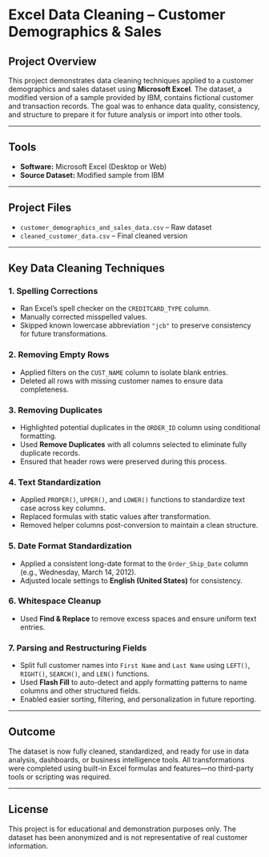 # Excel Data Cleaning – Customer Demographics & Sales

## Project Overview

This project demonstrates data cleaning techniques applied to a customer demographics and sales dataset using **Microsoft Excel**. The dataset, a modified version of a sample provided by IBM, contains fictional customer and transaction records. The goal was to enhance data quality, consistency, and structure to prepare it for future analysis or import into other tools.

---

## Tools

- **Software:** Microsoft Excel (Desktop or Web)
- **Source Dataset:** Modified sample from IBM

---

## Project Files

- `customer_demographics_and_sales_data.csv` – Raw dataset
- `cleaned_customer_data.csv` – Final cleaned version

---

## Key Data Cleaning Techniques

### 1. Spelling Corrections
- Ran Excel’s spell checker on the `CREDITCARD_TYPE` column.
- Manually corrected misspelled values.
- Skipped known lowercase abbreviation `"jcb"` to preserve consistency for future transformations.

### 2. Removing Empty Rows
- Applied filters on the `CUST_NAME` column to isolate blank entries.
- Deleted all rows with missing customer names to ensure data completeness.

### 3. Removing Duplicates
- Highlighted potential duplicates in the `ORDER_ID` column using conditional formatting.
- Used **Remove Duplicates** with all columns selected to eliminate fully duplicate records.
- Ensured that header rows were preserved during this process.

### 4. Text Standardization
- Applied `PROPER()`, `UPPER()`, and `LOWER()` functions to standardize text case across key columns.
- Replaced formulas with static values after transformation.
- Removed helper columns post-conversion to maintain a clean structure.

### 5. Date Format Standardization
- Applied a consistent long-date format to the `Order_Ship_Date` column (e.g., Wednesday, March 14, 2012).
- Adjusted locale settings to **English (United States)** for consistency.

### 6. Whitespace Cleanup
- Used **Find & Replace** to remove excess spaces and ensure uniform text entries.

### 7. Parsing and Restructuring Fields
- Split full customer names into `First Name` and `Last Name` using `LEFT()`, `RIGHT()`, `SEARCH()`, and `LEN()` functions.
- Used **Flash Fill** to auto-detect and apply formatting patterns to name columns and other structured fields.
- Enabled easier sorting, filtering, and personalization in future reporting.

---

## Outcome

The dataset is now fully cleaned, standardized, and ready for use in data analysis, dashboards, or business intelligence tools. All transformations were completed using built-in Excel formulas and features—no third-party tools or scripting was required.

---

## License

This project is for educational and demonstration purposes only. The dataset has been anonymized and is not representative of real customer information.
